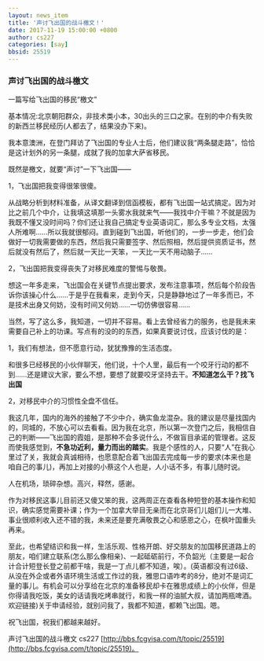 ```yaml
---
layout: news_item
title: '声讨飞出国的战斗檄文！'
date: 2017-11-19 15:00:00 +0800
author: cs227 
categories: [say]
bbsid: 25519
---
```


### 声讨飞出国的战斗檄文

一篇写给飞出国的移民“檄文”

基本情况:北京朝阳群众，非技术类小本，30出头的三口之家。在别的中介有失败的新西兰移民经历(人都去了，结果没办下来)。

我本意澳洲，在登门拜访了飞出国的专业人士后，他们建议我“两条腿走路”，恰恰是这计划外的另一条腿，成就了我的加拿大萨省移民。

既然是檄文，就要“声讨”一下飞出国——

1，飞出国把我变得很笨很傻。

从战略分析到材料准备，从译文翻译到信函模板，都有飞出国一站式搞定。因为对比之前几个中介，让我填这填那一头雾水我就来气——我找中介干嘛？不就是因为我既不懂又没时间吗？你们还让我自己搞定专业英语词汇，那么多专业文档，太强人所难啊……所以我就很郁闷。直到碰到飞出国，听他们的，一步一步走，他们会做好一切我需要做的东西，然后我只需要签字、然后照相，然后提供资质证书，然后就没有然后了，然后就一天比一天笨，一天比一天不用动脑子……

2，飞出国把我变得丧失了对移民难度的警惕与敬畏。

想这一年多走来，飞出国会在关键节点提出要求，发布注意事项，然后每个阶段告诉你该操心什么……于是乎在我看来，走到今天，只是静静地过了一年多而已，不是技术出身又何妨，没有时间又何妨……一切仿佛很容易……

当然，写了这么多，我知道，一切并不容易。看上去曾经省力的服务，也是我未来需要自己补上的功课。写点有的没的的东西，如果真要说讨伐，应该讨伐的是：

1，我们有想法，但不愿意行动，犹犹豫豫的生活态度。

和很多已经移民的小伙伴聊天，他们说，十个人里，最后有一个咬牙行动的都不到……还是建议大家，要么不想，要想了就要咬牙坚持去干。**不知道怎么干？找飞出国**

2，对移民中介的习惯性全盘不信任。

我这几年，国内的海外的接触了不少中介，确实鱼龙混杂。我的建议是尽量找国内的，同城的，不放心可以去看看。因为我在北京，所以第一次登门之后，我相信自己的判断——飞出国的霞姐，是那种不会多说什么，不做盲目承诺的管理者。这反而使我感觉到，**不急功近利，量力而出的踏实**。我是个感性的人，只要“人”在我心里过了关，我就会真诚相待，也愿意配合着飞出国去完成每一步的要求(本来也是咱自己的事儿)，再加上对接的小蔡这个人也是，人小话不多，有事儿随时说。

人在机场，琐碎杂想。高兴，释然，感谢。

作为对移民这事儿目前还又傻又笨的我，这两周正在查看各种短登的基本操作和知识，确实感觉需要补课；作为一个加拿大举目无亲而在北京哥们儿姐们儿一大堆、事业很顺利收入还不错的我，未来还是要充满敬畏之心和感恩之心，在枫叶国重头再来。

至此，也希望结识和我一样，生活乐观、性格开朗、好交朋友的加国移民道路上的朋友，咱们建立联系(怎么那么像相亲)、一起砥砺前行，不负韶光（主要是一起合计合计短登长登之前都干啥，我是一丁点儿都不知道，唉）。(英语都没有过6级、从没在外企或者外语环境生活或工作过的我，雅思口语咋考的8分，绝对不是词汇量的事儿。有机会可以分享给在北京的准备移民却卡在雅思成绩上的小伙伴，但是你得请我吃饭，美女的话请我吃烤串就行，和我一样的油腻大叔，请加两瓶啤酒。欢迎链接)关于申请经验，就别问我了，我都不知道，都赖飞出国。嗯。

祝飞出国，祝我们都越来越好。

声讨飞出国的战斗檄文 cs227 [http://bbs.fcgvisa.com/t/topic/25519](http://bbs.fcgvisa.com/t/topic/25519)。